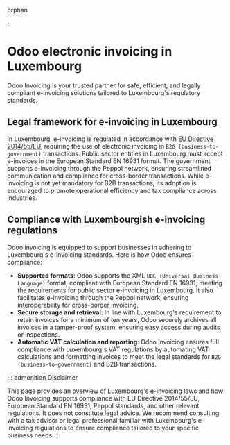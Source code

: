 orphan

:   

# Odoo electronic invoicing in Luxembourg

Odoo Invoicing is your trusted partner for safe, efficient, and legally
compliant e-invoicing solutions tailored to Luxembourg\'s regulatory
standards.

## Legal framework for e-invoicing in Luxembourg

In Luxembourg, e-invoicing is regulated in accordance with [EU Directive
2014/55/EU](https://eur-lex.europa.eu/legal-content/EN/TXT/?uri=CELEX%3A32014L0055),
requiring the use of electronic invoicing in
`B2G (business-to-government)`
transactions. Public sector entities in Luxembourg must accept
e-invoices in the European Standard EN 16931 format. The government
supports e-invoicing through the Peppol network, ensuring streamlined
communication and compliance for cross-border transactions. While
e-invoicing is not yet mandatory for B2B transactions, its adoption is
encouraged to promote operational efficiency and tax compliance across
industries.

## Compliance with Luxembourgish e-invoicing regulations

Odoo invoicing is equipped to support businesses in adhering to
Luxembourg\'s e-invoicing standards. Here is how Odoo ensures
compliance:

- **Supported formats**: Odoo supports the XML
  `UBL (Universal Business Language)`
  format, compliant with European Standard EN 16931, meeting the
  requirements for public sector e-invoicing in Luxembourg. It also
  facilitates e-invoicing through the Peppol network, ensuring
  interoperability for cross-border invoicing.
- **Secure storage and retrieval**: In line with Luxembourg's
  requirement to retain invoices for a minimum of ten years, Odoo
  securely archives all invoices in a tamper-proof system, ensuring easy
  access during audits or inspections.
- **Automatic VAT calculation and reporting**: Odoo Invoicing ensures
  full compliance with Luxembourg\'s VAT regulations by automating VAT
  calculations and formatting invoices to meet the legal standards for
  `B2G (business-to-government)` and B2B
  transactions.


::: admonition
Disclaimer

This page provides an overview of Luxembourg\'s e-invoicing laws and how
Odoo Invoicing supports compliance with EU Directive 2014/55/EU,
European Standard EN 16931, Peppol standards, and other relevant
regulations. It does not constitute legal advice. We recommend
consulting with a tax advisor or legal professional familiar with
Luxembourg's e-invoicing regulations to ensure compliance tailored to
your specific business needs.
:::
